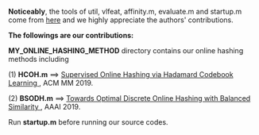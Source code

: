 **Noticeably**, the tools of util, vlfeat, affinity.m, evaluate.m and startup.m come from <a href="https://github.com/fcakir/mihash">here</a> and we highly appreciate the authors' contributions.

**The followings are our contributions:**

**MY_ONLINE_HASHING_METHOD** directory contains our online hashing methods including

(1) **HCOH.m**  ==> <a href="https://dl.acm.org/citation.cfm?id=3240519">Supervised Online Hashing via Hadamard Codebook Learning </a>, ACM MM 2019. 

(2) **BSODH.m**  ==> <a href ="https://arxiv.org/abs/1901.10185">Towards Optimal Discrete Online Hashing with Balanced Similarity </a>, AAAI 2019.

Run **startup.m** before running our source codes.
